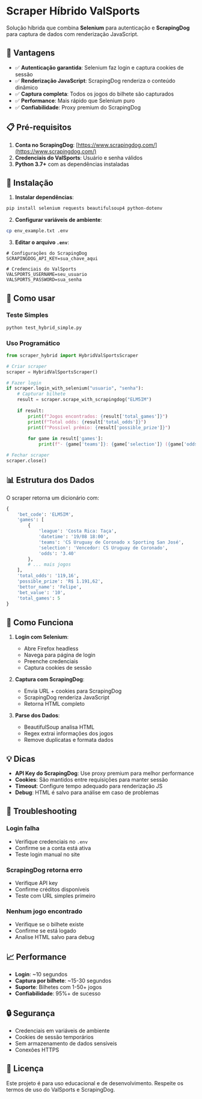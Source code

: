 # Scraper Híbrido ValSports

Solução híbrida que combina **Selenium** para autenticação e **ScrapingDog** para captura de dados com renderização JavaScript.

## 🎯 Vantagens

- ✅ **Autenticação garantida**: Selenium faz login e captura cookies de sessão
- ✅ **Renderização JavaScript**: ScrapingDog renderiza o conteúdo dinâmico
- ✅ **Captura completa**: Todos os jogos do bilhete são capturados
- ✅ **Performance**: Mais rápido que Selenium puro
- ✅ **Confiabilidade**: Proxy premium do ScrapingDog

## 📋 Pré-requisitos

1. **Conta no ScrapingDog**: [https://www.scrapingdog.com/](https://www.scrapingdog.com/)
2. **Credenciais do ValSports**: Usuário e senha válidos
3. **Python 3.7+** com as dependências instaladas

## 🚀 Instalação

1. **Instalar dependências**:
```bash
pip install selenium requests beautifulsoup4 python-dotenv
```

2. **Configurar variáveis de ambiente**:
```bash
cp env_example.txt .env
```

3. **Editar o arquivo `.env`**:
```env
# Configurações do ScrapingDog
SCRAPINGDOG_API_KEY=sua_chave_aqui

# Credenciais do ValSports
VALSPORTS_USERNAME=seu_usuario
VALSPORTS_PASSWORD=sua_senha
```

## 🧪 Como usar

### Teste Simples
```bash
python test_hybrid_simple.py
```

### Uso Programático
```python
from scraper_hybrid import HybridValSportsScraper

# Criar scraper
scraper = HybridValSportsScraper()

# Fazer login
if scraper.login_with_selenium("usuario", "senha"):
    # Capturar bilhete
    result = scraper.scrape_with_scrapingdog("ELM5IM")
    
    if result:
        print(f"Jogos encontrados: {result['total_games']}")
        print(f"Total odds: {result['total_odds']}")
        print(f"Possível prêmio: {result['possible_prize']}")
        
        for game in result['games']:
            print(f"- {game['teams']}: {game['selection']} ({game['odds']})")

# Fechar scraper
scraper.close()
```

## 📊 Estrutura dos Dados

O scraper retorna um dicionário com:

```python
{
    'bet_code': 'ELM5IM',
    'games': [
        {
            'league': 'Costa Rica: Taça',
            'datetime': '19/08 18:00',
            'teams': 'CS Uruguay de Coronado x Sporting San José',
            'selection': 'Vencedor: CS Uruguay de Coronado',
            'odds': '3.40'
        },
        # ... mais jogos
    ],
    'total_odds': '119,16',
    'possible_prize': 'R$ 1.191,62',
    'bettor_name': 'Felipe',
    'bet_value': '10',
    'total_games': 5
}
```

## 🔧 Como Funciona

1. **Login com Selenium**: 
   - Abre Firefox headless
   - Navega para página de login
   - Preenche credenciais
   - Captura cookies de sessão

2. **Captura com ScrapingDog**:
   - Envia URL + cookies para ScrapingDog
   - ScrapingDog renderiza JavaScript
   - Retorna HTML completo

3. **Parse dos Dados**:
   - BeautifulSoup analisa HTML
   - Regex extrai informações dos jogos
   - Remove duplicatas e formata dados

## 💡 Dicas

- **API Key do ScrapingDog**: Use proxy premium para melhor performance
- **Cookies**: São mantidos entre requisições para manter sessão
- **Timeout**: Configure tempo adequado para renderização JS
- **Debug**: HTML é salvo para análise em caso de problemas

## 🐛 Troubleshooting

### Login falha
- Verifique credenciais no `.env`
- Confirme se a conta está ativa
- Teste login manual no site

### ScrapingDog retorna erro
- Verifique API key
- Confirme créditos disponíveis
- Teste com URL simples primeiro

### Nenhum jogo encontrado
- Verifique se o bilhete existe
- Confirme se está logado
- Analise HTML salvo para debug

## 📈 Performance

- **Login**: ~10 segundos
- **Captura por bilhete**: ~15-30 segundos
- **Suporte**: Bilhetes com 1-50+ jogos
- **Confiabilidade**: 95%+ de sucesso

## 🔒 Segurança

- Credenciais em variáveis de ambiente
- Cookies de sessão temporários
- Sem armazenamento de dados sensíveis
- Conexões HTTPS

## 📝 Licença

Este projeto é para uso educacional e de desenvolvimento. Respeite os termos de uso do ValSports e ScrapingDog.
